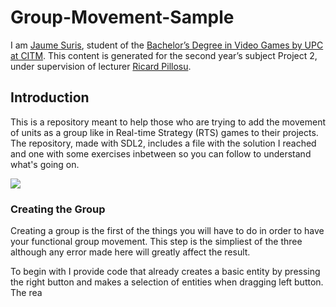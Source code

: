 # Group-Movement-Sample
I am [Jaume Suris](https://www.linkedin.com/in/jaume-suris-valhondo-5438a115b/), student of the [Bachelor’s Degree in Video Games by UPC at CITM](https://www.citm.upc.edu/ing/estudis/graus-videojocs/). This content is generated for the second year’s subject Project 2, under supervision of lecturer [Ricard Pillosu](https://es.linkedin.com/in/ricardpillosu).

## Introduction

This is a repository meant to help those who are trying to add the movement of units as a group like in Real-time Strategy (RTS) games to their projects.
The repository, made with SDL2, includes a file with the solution I reached and one with some exercises inbetween so you can follow to understand what's going on.

![](https://giphy.com/gifs/1Q8W7EmWWjD7qeIzVB)

### Creating the Group

Creating a group is the first of the things you will have to do in order to have your functional group movement.
This step is the simpliest of the three although any error made here will greatly affect the result.

To begin with I provide code that already creates a basic entity by pressing the right button and makes a selection of entities when dragging left button. The rea
